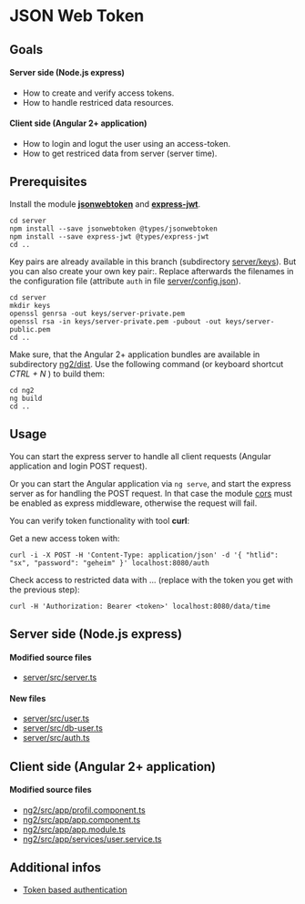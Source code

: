 # JSON Web Token

## Goals

#### Server side (Node.js express)

* How to create and verify access tokens.
* How to handle restriced data resources.

#### Client side (Angular 2+ application)

* How to login and logut the user using an access-token.
* How to get restriced data from server (server time).


## Prerequisites

Install the module **[jsonwebtoken][npm-jsonwebtoken]** and **[express-jwt][npm-express-jwt]**.

```
cd server
npm install --save jsonwebtoken @types/jsonwebtoken
npm install --save express-jwt @types/express-jwt
cd ..
```

Key pairs are already available in this branch (subdirectory [server/keys](server/keys)). But you can also create your own key pair:. Replace afterwards the filenames in the configuration file (attribute `auth` in file [server/config.json](server/config.json)).

```
cd server
mkdir keys
openssl genrsa -out keys/server-private.pem
openssl rsa -in keys/server-private.pem -pubout -out keys/server-public.pem
cd ..
```


Make sure, that the Angular 2+ application bundles are available in subdirectory [ng2/dist](ng2/dist). Use the following command (or keyboard shortcut *CTRL + N* ) to build them:

```
cd ng2
ng build
cd ..
```

## Usage

You can start the express server to handle all client requests (Angular application and login POST request).

Or you can start the Angular application via `ng serve`, and start the express server as for handling the POST request. In that case the module [cors][npm-cors] must be enabled as express middleware, otherwise the request will fail.

You can verify token functionality with tool **curl**:

Get a new access token with:
```
curl -i -X POST -H 'Content-Type: application/json' -d '{ "htlid": "sx", "password": "geheim" }' localhost:8080/auth

```
Check access to restricted data with ... (replace <token> with the token you get with the previous step):
```
curl -H 'Authorization: Bearer <token>' localhost:8080/data/time
```

## Server side (Node.js express)

#### Modified source files

* [server/src/server.ts](server/src/server.ts)

#### New files

* [server/src/user.ts](server/src/user.ts)
* [server/src/db-user.ts](server/src/db-user.ts)
* [server/src/auth.ts](server/src/auth.ts)

## Client side (Angular 2+ application)


#### Modified source files

* [ng2/src/app/profil.component.ts](ng2/src/app/profil.component.ts)
* [ng2/src/app/app.component.ts](ng2/src/app/app.component.ts)
* [ng2/src/app/app.module.ts](ng2/src/app/app.module.ts)
* [ng2/src/app/services/user.service.ts](ng2/src/app/services/user.service.ts)

## Additional infos

* [Token based authentication][hyphe-blog-toke-based-auth]


[npm-cors]: https://www.npmjs.com/package/cors
[npm-jsonwebtoken]: https://www.npmjs.com/package/jsonwebtoken
[npm-express-jwt]: https://www.npmjs.com/package/express-jwt
[hyphe-blog-toke-based-auth]: https://blog.hyphe.me/token-based-authentication-with-node/